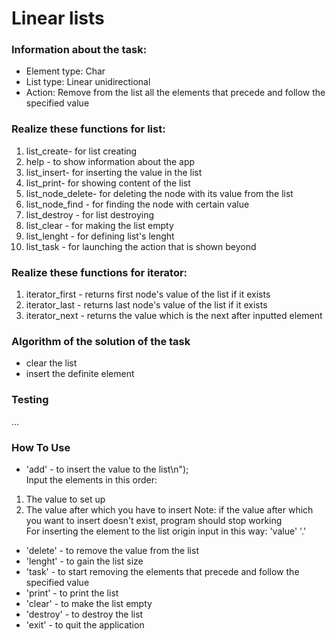 # Linear lists
### Information about the task:
* Element type: Char
* List type: Linear unidirectional
* Action: Remove from the list all the elements that precede and follow the specified value
### Realize these functions for list:
1. list_create- for list creating
2. help - to show information about the app 
3. list_insert- for inserting the value in the list
4. list_print- for showing content of the list
5. list_node_delete- for deleting the node with its value from the list
6. list_node_find - for finding the node with certain value
7. list_destroy - for list destroying
8. list_clear - for making the list empty
9. list_lenght - for defining list's lenght
10. list_task - for launching the action that is shown beyond
### Realize these functions for iterator:
1. iterator_first - returns first node's value of the list if it exists
2. iterator_last - returns last node's value of the list if it exists
3. iterator_next - returns the value which is the next after inputted element
### Algorithm of the solution of the task
* clear the list
* insert the definite element
### Testing
...
### How To Use
- 'add'     - to insert the value to the list\n");    
Input the elements in this order:
1. The value to set up
2. The value after which you have to insert
Note: if the value after which you want to insert doesn't exist, program should stop working <br>
For inserting the element to the list origin input in this way: 'value' '.'
- 'delete'  - to remove the value from the list
- 'lenght'  - to gain the list size
- 'task'    - to start removing the elements that precede and follow the specified value 
- 'print'   - to print the list
- 'clear'   - to make the list empty 
- 'destroy' - to destroy the list
- 'exit'    - to quit the application
